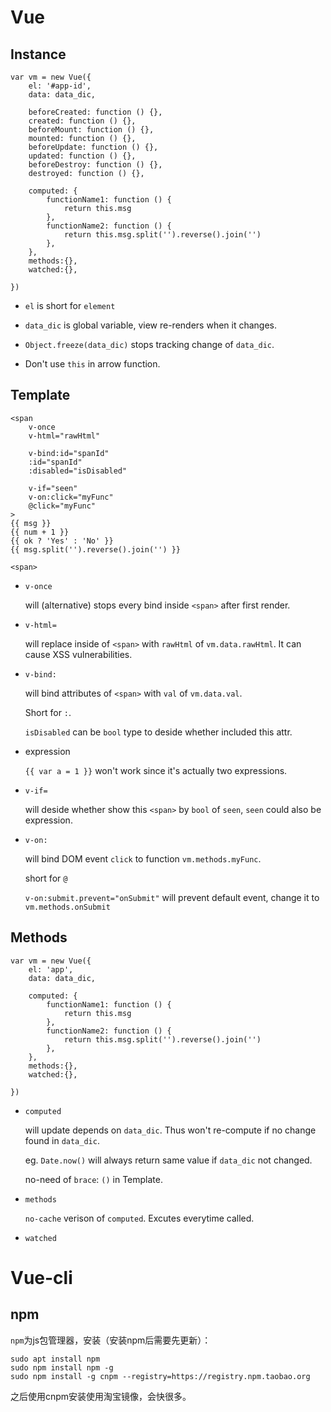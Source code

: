 # Vue

## Instance
    
    var vm = new Vue({
        el: '#app-id',
        data: data_dic,

        beforeCreated: function () {},
        created: function () {},
        beforeMount: function () {},
        mounted: function () {},
        beforeUpdate: function () {},
        updated: function () {},
        beforeDestroy: function () {},
        destroyed: function () {},

        computed: {
            functionName1: function () {
                return this.msg
            },
            functionName2: function () {
                return this.msg.split('').reverse().join('')
            },
        },
        methods:{},
        watched:{},

    })


- `el` is short for `element`

- `data_dic` is global variable, view re-renders when it changes.

- `Object.freeze(data_dic)` stops tracking change of `data_dic`.

- Don't use `this` in arrow function.


## Template
    
    <span
        v-once
        v-html="rawHtml"

        v-bind:id="spanId"    
        :id="spanId"
        :disabled="isDisabled"

        v-if="seen"
        v-on:click="myFunc"
        @click="myFunc"
    >
    {{ msg }}
    {{ num + 1 }}
    {{ ok ? 'Yes' : 'No' }}
    {{ msg.split('').reverse().join('') }}
    
    <span>

- `v-once`
    
    will (alternative) stops every bind inside `<span>` after first render.

- `v-html=`
    
    will replace inside of `<span>` with `rawHtml` of `vm.data.rawHtml`.
    It can cause XSS vulnerabilities.

- `v-bind:`
    
    will bind attributes of `<span>` with `val` of `vm.data.val`. 
    
    Short for `:`. 

    `isDisabled` can be `bool` type to deside whether included this attr.

- expression
    
    `{{ var a = 1 }}` won't work since it's actually two expressions.

- `v-if=`
    
    will deside whether show this `<span>` by `bool` of `seen`, `seen` could 
    also be expression.

- `v-on:`

    will bind DOM event `click` to function `vm.methods.myFunc`. 

    short for `@`

    `v-on:submit.prevent="onSubmit"` will prevent default event, change it to 
    `vm.methods.onSubmit`


## Methods
    
    var vm = new Vue({
        el: 'app',
        data: data_dic,

        computed: {
            functionName1: function () {
                return this.msg
            },
            functionName2: function () {
                return this.msg.split('').reverse().join('')
            },
        },
        methods:{},
        watched:{},

    })

- `computed`
    
    will update depends on `data_dic`. Thus won't re-compute if no change 
    found in `data_dic`.
    
    eg. `Date.now()` will always return same value if `data_dic` not changed.

    no-need of `brace`: `()` in Template. 

- `methods`

    `no-cache` verison of `computed`. Excutes everytime called.

- `watched`



# Vue-cli

## npm
`npm`为js包管理器，安装（安装npm后需要先更新）：

    sudo apt install npm
    sudo npm install npm -g
    sudo npm install -g cnpm --registry=https://registry.npm.taobao.org

之后使用cnpm安装使用淘宝镜像，会快很多。
